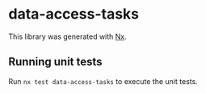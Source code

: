 # data-access-tasks

This library was generated with [Nx](https://nx.dev).

## Running unit tests

Run `nx test data-access-tasks` to execute the unit tests.
